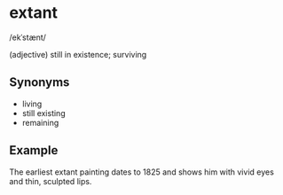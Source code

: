 # extant

/ekˈstænt/

(adjective) still in existence; surviving

## Synonyms

+ living
+ still existing
+ remaining

## Example

The earliest extant painting dates to 1825 and shows him with vivid eyes and thin, sculpted lips.
